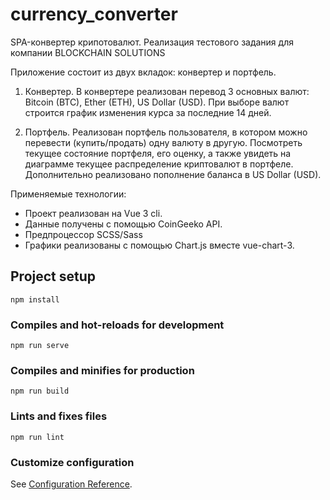 # currency_converter
SPA-конвертер крипотовалют.
Реализация тестового задания для компании BLOCKCHAIN SOLUTIONS

Приложение состоит из двух вкладок: конвертер и портфель.

1. Конвертер.
  В конвертере реализован перевод 3 основных валют: Bitcoin (BTC), Ether (ETH), US Dollar (USD). При выборе валют строится график изменения курса за последние 14 дней. 

2. Портфель.
  Реализован портфель пользователя, в котором можно перевести (купить/продать) одну валюту в другую. Посмотреть текущее состояние портфеля, его оценку, а также увидеть на диаграмме текущее распределение криптовалют в портфеле. Дополнительно реализовано пополнение баланса в US Dollar (USD).

Применяемые технологии:
  - Проект реализован на Vue 3 cli. 
  - Данные получены с помощью CoinGeeko API.
  - Предпроцессор SCSS/Sass
  - Графики реализованы с помощью Chart.js вместе vue-chart-3.

## Project setup
```
npm install
```

### Compiles and hot-reloads for development
```
npm run serve
```

### Compiles and minifies for production
```
npm run build
```

### Lints and fixes files
```
npm run lint
```

### Customize configuration
See [Configuration Reference](https://cli.vuejs.org/config/).
